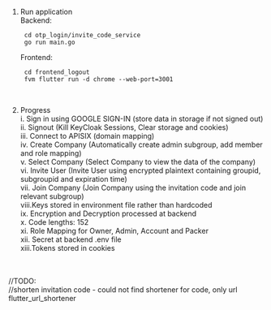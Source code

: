 1. Run application<br>
    Backend: <br>

        cd otp_login/invite_code_service
        go run main.go
           
    Frontend:<br>

        cd frontend_logout
        fvm flutter run -d chrome --web-port=3001

    <br>

2. Progress<br>
    i.   Sign in using GOOGLE SIGN-IN (store data in storage if not signed out)<br>
    ii.  Signout (Kill KeyCloak Sessions, Clear storage and cookies)<br>
    iii. Connect to APISIX (domain mapping)<br>
    iv.  Create Company (Automatically create admin subgroup, add member and role mapping)<br>
    v.   Select Company (Select Company to view the data of the company)<br>
    vi.  Invite User (Invite User using encrypted plaintext containing groupid, subgroupid and expiration time) <br>
    vii. Join Company (Join Company using the invitation code and join relevant subgroup)<br>
    viii.Keys stored in environment file rather than hardcoded<br>
    ix.  Encryption and Decryption processed at backend<br>
    x.   Code lengths: 152<br>
    xi.  Role Mapping for Owner, Admin, Account and Packer<br>
    xii. Secret at backend .env file <br>
    xiii.Tokens stored in cookies<br><br><br>

//TODO:<br>
//shorten invitation code - could not find shortener for code, only url<br>
    flutter_url_shortener <br>



